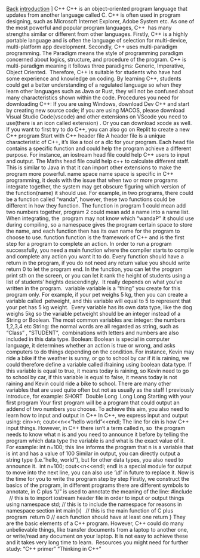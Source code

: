 [Back](./index.html)
[introduction](./c++-introduction.html) ]
C++
C++ is an object-oriented program language that updates from another language called C. C++ is often used in program designing, such as Microsoft Internet Explorer, Adobe System etc. As one of the most powerful and popular program languages, C++  has many strengths similar or different from other languages. Firstly, C++ is a highly portable language and is often the language of selection for multi-device, multi-platform app development. Secondly, C++ uses multi-paradigm programming. The Paradigm means the style of programming paradigm concerned about logics, structure, and procedure of the program. C++ is multi-paradigm meaning it follows three paradigms: Generic, Imperative, Object Oriented. 
Therefore, C++ is suitable for students who have had some experience and knowledge on coding. By learning C++, students could get a better understanding of a regulated language so when they learn other languages such as Java or Rust, they will not be confused about many characteristics shown within the code.
Procedures you need for downloading C++:
If you are using Windows, download Dev C++ and start by creating new source code; if you are using MACOS, please download Visual Studio Code(vscode) and other extensions on VScode you need to use(there is an icon called extension) . Or you can download xcode as well. If you want to first try to do C++, you can also go on Replit to create a new C++ program
Start with C++
header file
A header file is a unique characteristic of C++, it’s like a tool or a dlc for your program. Each head file contains a specific function and could help the program achieve a different purpose. For instance, an iostream head file could help C++ users to input and output. The Maths head file could help c++ to calculate different staff. This is similar to Java in that it can import other extensions to make the program more powerful.
name space
name space is specific in C++ programming, it deals with the issue that when two or more programs integrate together, the system may get obscure figuring which version of the function(name) it should use. For example, in two programs, there could be a function called “wanda”, however, these two functions could be different in how they function. The function in program 1 could mean add two numbers together, program 2 could mean add a name into a name list. When integrating, the  program may not know which “wandaP” it should use during compiling, so a namespace gives the program certain space to store the name, and each function then has its own name for the program to choose to use.
function
function is the framework of C++ and is the first step for a program to complete an action. In order to run a program successfully, you need a main function where the compiler starts to compile and complete any action you want it to do. Every function should have a return in the program, if you do not need any return value you should write return 0 to let the program end. In the function, you can let the program print sth on the screen, or you can let it rank the height of students using a list of students’ heights descendingly.  It really depends on what you’ve written in the program. 
variable
variable is a “thing” you create for this program only. For example, if your pet weighs 5 kg, then you can create a variable called  petweight, and this variable will equal to 5 to represent that your pet has 5 kg weight.  Every variable has its own data type, like the dog weighs 5kg so the variable petweight should be an integer instead of a String or Boolean.
The most common variables are:
integer: the numbers 1,2,3,4 etc
String: the normal words are all regarded as string, such as “Class” , “STUDENT”,  combinations with letters and numbers are also included in this data type.
Boolean: Boolean is special in computer language, it determines whether an action is true or wrong, and asks computers to do things depending on the condition. For instance, Kevin may ride a bike if the weather is sunny, or go to school by car if it is raining, we could therefore define a variable called ifraining using boolean data type. If this variable is equal to true, it means today is raining, so Kevin need to go to school by car, if this variable is equal to false, it means today is not raining and Kevin could ride a bike to school.
There are many other variables that are used quite often but not as usually as the staff I previously introduce, for example:
SHORT 
Double
Long 
Long Long
Starting with your first program
Your first program will be a program that could output an addend of two numbers you choose. To achieve this aim, you also need to learn how to input and output in C++
In C++, we express input and output using:
cin>>n;
cout<<n<<”hello world”<<endl;
The line for cin is how C++ input things. However, in C++ there isn’t a term called n, so  the program needs to know what n is and you need to announce it before by telling the program which data type the variable is and what is the exact value of it. For example:
int n=100;
this line informs the program that n is a variable that is int and has a value of 100
Similar in output, you can directly output a string type (i.e.”hello, world”), but for other data types, you also need to announce it. 
int n=100;
cout<<n<<endl;
endl is a special module for output to move into the next line, you can also use ‘\d’ in future to replace it.
Now is the time for you to write the program step by step
Firstly, we construct the basics of the program, in different programs there are different symbols to annotate, in C plus “//” is used to annotate the meaning of the line:
#include <iostream>  // this is to import iostream header file in order to input or output things
using namespace std; // this is to include the namespace for reasons in namespace section
int main(){   // this is the main function of C plus program 
return 0 // each function should have at least one return
}
They are the basic elements of a C++ program. However, C++ could do many unbelievable things, like transfer documents from a laptop to another one, or write/read any document on your laptop. It is not easy to achieve these and it takes very long time to learn. 
Resources you might need for further study:
“C++ primer”
“Thinking in C++”




